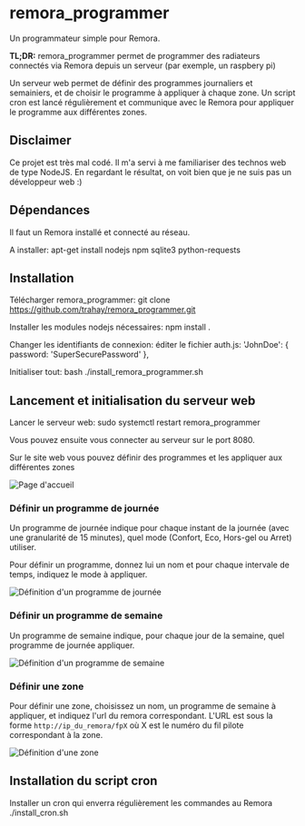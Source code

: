 # remora_programmer

Un programmateur simple pour Remora.

**TL;DR:** remora_programmer permet de programmer des radiateurs connectés via Remora depuis un serveur (par exemple, un raspbery pi)

Un serveur web permet de définir des programmes journaliers et semainiers, et de choisir le programme à appliquer à chaque zone.
Un script cron est lancé régulièrement et communique avec le Remora pour appliquer le programme aux différentes zones.

## Disclaimer
Ce projet est très mal codé. Il m'a servi à me familiariser des technos web de type NodeJS. En regardant le résultat, on voit bien que je ne suis pas un développeur web :)


## Dépendances

Il faut un Remora installé et connecté au réseau.
   
A installer:
    apt-get install nodejs npm sqlite3 python-requests

## Installation

Télécharger remora_programmer:
    git clone https://github.com/trahay/remora_programmer.git

Installer les modules nodejs nécessaires:
    npm install .

Changer les identifiants de connexion: éditer le fichier auth.js:
      'JohnDoe': { password: 'SuperSecurePassword' },

Initialiser tout:
   bash ./install_remora_programmer.sh

## Lancement et initialisation du serveur web

Lancer le serveur web:
    sudo systemctl restart remora_programmer 

Vous pouvez ensuite vous connecter au serveur sur le port 8080.

Sur le site web vous pouvez définir des programmes et les appliquer aux différentes zones

![Page d'accueil](https://github.com/trahay/remora_programmer/blob/master/doc/screenshots/home.png)

### Définir un programme de journée

Un programme de journée indique pour chaque instant de la journée (avec une granularité de 15 minutes), quel mode (Confort, Eco, Hors-gel ou Arret) utiliser.

Pour définir un programme, donnez lui un nom et pour chaque intervale de temps, indiquez le mode à appliquer.

![Définition d'un programme de journée](https://github.com/trahay/remora_programmer/blob/master/doc/screenshots/programme_journee.png)

### Définir un programme de semaine

Un programme de semaine indique, pour chaque jour de la semaine, quel programme de journée appliquer.

![Définition d'un programme de semaine](https://github.com/trahay/remora_programmer/blob/master/doc/screenshots/programme_semaine.png)

### Définir une zone

Pour définir une zone, choisissez un nom, un programme de semaine à
appliquer, et indiquez l'url du remora correspondant. L'URL est sous
la forme `http://ip_du_remora/fpX` où X est le numéro du fil pilote
correspondant à la zone.

![Définition d'une zone](https://github.com/trahay/remora_programmer/blob/master/doc/screenshots/zone.png)


## Installation du script cron

Installer un cron qui enverra régulièrement les commandes au Remora
   ./install_cron.sh

